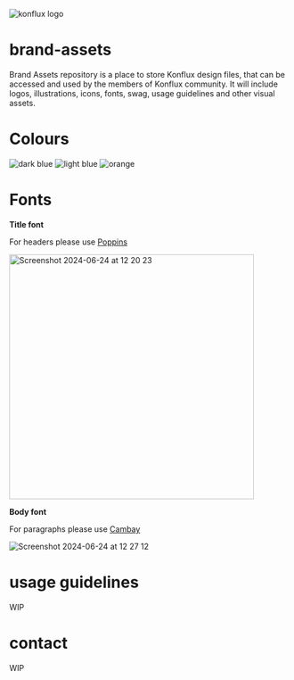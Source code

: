 
![konflux logo](https://github.com/konflux-ci/brand-assets/assets/14108590/44c9d490-debd-4263-aee4-c7982b76a2e1)


# brand-assets
Brand Assets repository is a place to store Konflux design files, that can be accessed and used by the members of Konflux community. It will include logos, illustrations, icons, fonts, swag, usage guidelines and other visual assets. 

# Colours 
![dark blue](https://github.com/konflux-ci/brand-assets/assets/14108590/8674ac3c-4283-4849-9965-6636f7800b39)
![light blue](https://github.com/konflux-ci/brand-assets/assets/14108590/e2bc5812-017e-4a7b-b617-a325f2d3d72e)
![orange](https://github.com/konflux-ci/brand-assets/assets/14108590/e13da72b-d619-40eb-8075-06e6e6ad1597)



# Fonts
**Title font**

For headers please use [Poppins](https://fonts.google.com/specimen/Poppins)
  
<img width="439" alt="Screenshot 2024-06-24 at 12 20 23" src="https://github.com/konflux-ci/brand-assets/assets/14108590/2c673d47-c466-4679-be3b-1eebf9b7343a">

**Body font** 

For paragraphs please use [Cambay](https://fonts.google.com/specimen/Cambay)

![Screenshot 2024-06-24 at 12 27 12](https://github.com/konflux-ci/brand-assets/assets/14108590/12f03dd7-7651-4882-b852-7cdbd6ee1d6e)



# usage guidelines
WIP
# contact 
WIP
